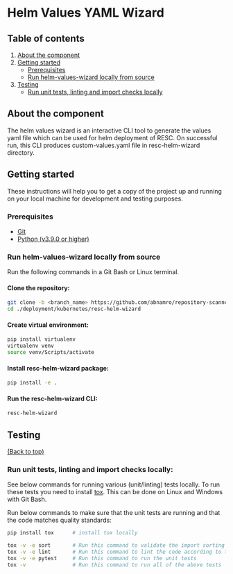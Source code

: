 # Helm Values YAML Wizard

<!-- TABLE OF CONTENTS -->
## Table of contents
1. [About the component](#about-the-component)
2. [Getting started](#getting-started)
    - [Prerequisites](#prerequisites)
    - [Run helm-values-wizard locally from source](#run-helm-values-wizard-locally-from-source)
3. [Testing](#testing)
    - [Run unit tests, linting and import checks locally](#run-unit-tests-linting-and-import-checks-locally)

<!-- ABOUT THE COMPONENT -->
## About the component
The helm values wizard is an interactive CLI tool to generate the values yaml file which can be used for helm deployment of RESC.
On successful run, this CLI produces custom-values.yaml file in resc-helm-wizard directory.  

<!-- GETTING STARTED -->
## Getting started

These instructions will help you to get a copy of the project up and running on your local machine for development and testing purposes.

### Prerequisites
- [Git](https://git-scm.com/downloads)
- [Python (v3.9.0 or higher)](https://www.python.org/downloads/release/python-390/)

### Run helm-values-wizard locally from source
Run the following commands in a Git Bash or Linux terminal.
 #### Clone the repository:
  ```bash
  git clone -b <branch_name> https://github.com/abnamro/repository-scanner.git
  cd ./deployment/kubernetes/resc-helm-wizard
  ```

  #### Create virtual environment:
  ```bash
  pip install virtualenv
  virtualenv venv
  source venv/Scripts/activate
  ```

 #### Install resc-helm-wizard package:
  ```bash
  pip install -e .
  ```

 #### Run the resc-helm-wizard CLI:
  ```bash
  resc-helm-wizard
  ```

## Testing
[(Back to top)](#table-of-contents)

### Run unit tests, linting and import checks locally:
See below commands for running various (unit/linting) tests locally. To run these tests you need to install [tox](https://pypi.org/project/tox/). This can be done on Linux and Windows with Git Bash.

Run below commands to make sure that the unit tests are running and that the code matches quality standards:
```bash
pip install tox      # install tox locally

tox -v -e sort       # Run this command to validate the import sorting
tox -v -e lint       # Run this command to lint the code according to this repository's standard
tox -v -e pytest     # Run this command to run the unit tests
tox -v               # Run this command to run all of the above tests
```
